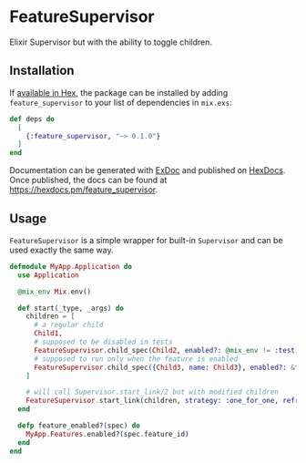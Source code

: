 # FeatureSupervisor

Elixir Supervisor but with the ability to toggle children.

## Installation

If [available in Hex](https://hex.pm/docs/publish), the package can be installed
by adding `feature_supervisor` to your list of dependencies in `mix.exs`:

```elixir
def deps do
  [
    {:feature_supervisor, "~> 0.1.0"}
  ]
end
```

Documentation can be generated with [ExDoc](https://github.com/elixir-lang/ex_doc)
and published on [HexDocs](https://hexdocs.pm). Once published, the docs can
be found at <https://hexdocs.pm/feature_supervisor>.

## Usage

`FeatureSupervisor` is a simple wrapper for built-in `Supervisor` and can be used exactly the same way.

```elixir
defmodule MyApp.Application do
  use Application

  @mix_env Mix.env()

  def start(_type, _args) do
    children = [
      # a regular child
      Child1,
      # supposed to be disabled in tests
      FeatureSupervisor.child_spec(Child2, enabled?: @mix_env != :test)
      # supposed to run only when the feature is enabled
      FeatureSupervisor.child_spec({Child3, name: Child3}, enabled?: &feature_enabled?/1, feature_id: "my-feature")
    ]

    # will call Supervisor.start_link/2 but with modified children
    FeatureSupervisor.start_link(children, strategy: :one_for_one, refresh_interval: 1000)
  end

  defp feature_enabled?(spec) do
    MyApp.Features.enabled?(spec.feature_id)
  end
end
```
